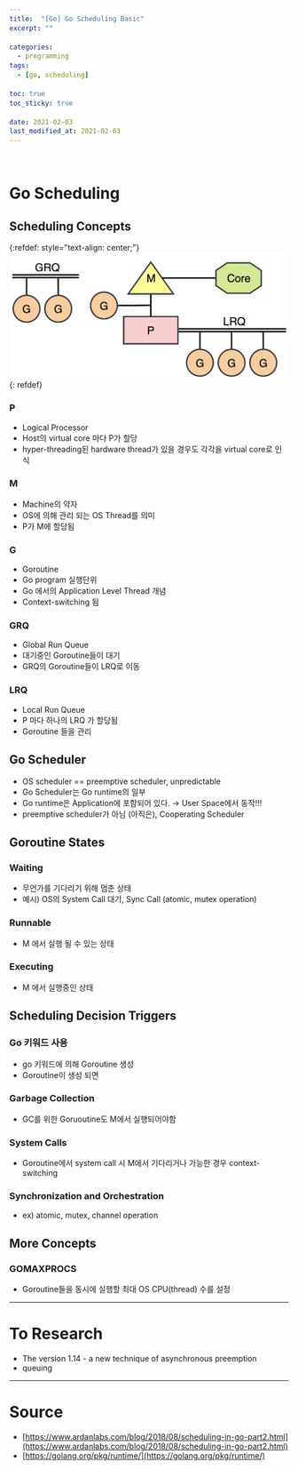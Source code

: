 ```yaml
---
title:  "[Go] Go Scheduling Basic"
excerpt: ""

categories:
  - programming
tags:
  - [go, scheduling]

toc: true
toc_sticky: true
 
date: 2021-02-03
last_modified_at: 2021-02-03
---
```


<br>

# Go Scheduling

## Scheduling Concepts

{:refdef: style="text-align: center;"}
![Go Logo](/assets/img/programming/2021-02-03-00-46-22.png)
{: refdef}

### P

- Logical Processor
- Host의 virtual core 마다 P가 할당
- hyper-threading된 hardware thread가 있을 경우도 각각을 virtual core로 인식

### M

- Machine의 약자
- OS에 의해 관리 되는 OS Thread를 의미
- P가 M에 할당됨

### G

- Goroutine
- Go program 실행단위
- Go 에서의 Application Level Thread 개념
- Context-switching 됨

### GRQ

- Global Run Queue
- 대기중인 Goroutine들이 대기
- GRQ의 Goroutine들이 LRQ로 이동

### LRQ

- Local Run Queue
- P 마다 하나의 LRQ 가 할당됨
- Goroutine 들을 관리

## Go Scheduler

- OS scheduler == preemptive scheduler, unpredictable
- Go Scheduler는 Go runtime의 일부
- Go runtime은 Application에 포함되어 있다. → User Space에서 동작!!!
- preemptive scheduler가 아님 (아직은), Cooperating Scheduler

## Goroutine States

### Waiting

- 무언가를 기다리기 위해 멈춘 상태
- 예시) OS의 System Call 대기, Sync Call (atomic, mutex operation)

### Runnable

- M 에서 실행 될 수 있는 상태

### Executing

- M 에서 실행중인 상태

## Scheduling Decision Triggers

### Go 키워드 사용

- go 키워드에 의해 Goroutine 생성
- Goroutine이 생성 되면

### Garbage Collection

- GC를 위한 Goruoutine도 M에서 실행되어야함

### System Calls

- Goroutine에서 system call 시 M에서 기다리거나 가능한 경우 context-switching

### Synchronization and Orchestration

- ex) atomic, mutex, channel operation

## More Concepts

### GOMAXPROCS

- Goroutine들을 동시에 실행할 최대 OS CPU(thread) 수를 설정

---

# To Research

- The version 1.14 - a new technique of asynchronous preemption
- queuing

---

# Source

- [https://www.ardanlabs.com/blog/2018/08/scheduling-in-go-part2.html](https://www.ardanlabs.com/blog/2018/08/scheduling-in-go-part2.html)
- [https://golang.org/pkg/runtime/](https://golang.org/pkg/runtime/)